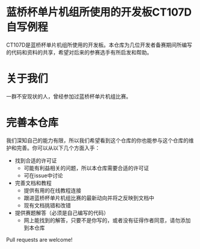# 蓝桥杯单片机组所使用的开发板CT107D自写例程 
CT107D是蓝桥杯单片机组所使用的开发板。本仓库为几位开发者备赛期间所编写的代码和资料的共享，希望对后来的参赛选手有所启发和帮助。

# 关于我们
一群不安现状的人，曾经参加过蓝桥杯单片机组比赛。

# 完善本仓库
我们深知自己的能力有限，所以我们希望看到这个仓库的你也能参与这个仓库的维护和完善。你可以从以下几个方面入手：

* 找到合适的许可证
  * 可能有利益相关的问题，所以本仓库需要合适的许可证
  * 可在issue中讨论
* 完善文档和教程
  * 提供有用的在线教程连接
  * 跟进蓝桥杯单片机组比赛的最新动向并将之反映到文档中
  * 现有文档挑错和改错
* 提供赛题解答（必须是自己编写的代码）
  * 网上能找到的解答，只要不是你写的，或者没有征得作者同意，请勿添加到本仓库

Pull requests are welcome!